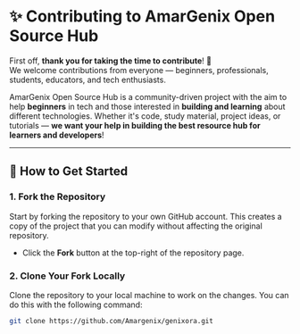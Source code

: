 # ✨ Contributing to AmarGenix Open Source Hub

First off, **thank you for taking the time to contribute**! 🚀  
We welcome contributions from everyone — beginners, professionals, students, educators, and tech enthusiasts.

AmarGenix Open Source Hub is a community-driven project with the aim to help **beginners** in tech and those interested in **building and learning** about different technologies. Whether it's code, study material, project ideas, or tutorials — **we want your help in building the best resource hub for learners and developers**!

---

## 🧭 How to Get Started

### 1. **Fork the Repository**

Start by forking the repository to your own GitHub account. This creates a copy of the project that you can modify without affecting the original repository.

- Click the **Fork** button at the top-right of the repository page.

### 2. **Clone Your Fork Locally**

Clone the repository to your local machine to work on the changes. You can do this with the following command:

```bash
git clone https://github.com/Amargenix/genixora.git

